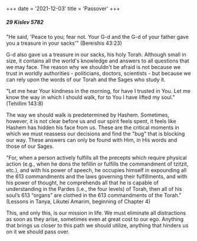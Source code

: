 +++
date = '2021-12-03'
title = 'Passover'
+++

##### 29 Kislev 5782

"He said, 'Peace to you; fear not. Your G-d and the G-d of your father gave you a treasure in your sacks'" (Bereishis 43:23)

G-d also gave us a treasure in our sacks, his holy Torah. Although small in size, it contains all the world's knowledge and answers to all questions that we may face. The reason why we shouldn't be afraid is not because we trust in worldly authorities - politicians, doctors, scientists - but because we can rely upon the words of our Torah and the Sages who study it.

"Let me hear Your kindness in the morning, for have I trusted in You. Let me know the way in which I should walk, for to You I have lifted my soul." (Tehillim 143:8)

The way we should walk is predetermined by Hashem. Sometimes, however, it is not clear before us and our spirit feels spent, it feels like Hashem has hidden his face from us. These are the critical moments in which we must reassess our decisions and find the "bug" that is blocking our way. These answers can only be found with Him, in His words and those of our Sages.

"For, when a person actively fulfills all the precepts which require physical action (e.g., when he dons the tefillin or fulfills the commandment of tzitzit, etc.), and with his power of speech, he occupies himself in expounding all the 613 commandments and the laws governing their fulfillments, and with his power of thought, he comprehends all that he is capable of understanding in the Pardes (i.e., the four levels) of Torah, then all of his soul’s 613 “organs” are clothed in the 613 commandments of the Torah." (Lessons in Tanya, Likutei Amarim, beginning of Chapter 4)

This, and only this, is our mission in life. We must eliminate all distractions as soon as they arise, sometimes even at great cost to our ego. Anything that brings us closer to this path we should utilize, anything that hinders us on it we should pass over.
